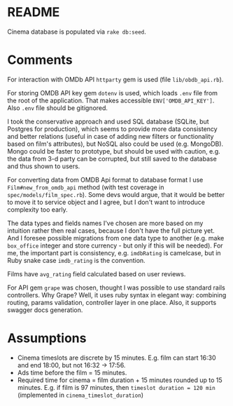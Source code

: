 # README

Cinema database is populated via `rake db:seed`.

# Comments

For interaction with OMDb API `httparty` gem is used (file `lib/obdb_api.rb`).

For storing OMDB API key gem `dotenv` is used, which loads `.env` file from the root of the application. 
That makes accessible `ENV['OMDB_API_KEY']`. Also `.env` file should be gitignored.

I took the conservative approach and used SQL database (SQLite, but Postgres for production), which seems to provide more data consistency and better relations (useful in case of adding new filters or functionality based on film's attributes), but NoSQL also could be used (e.g. MongoDB). Mongo could be faster to prototype, but should be used with caution, e.g. the data from 3-d party can be corrupted, but still saved to the database and thus shown to users.

For converting data from OMDB Api format to database format I use `Film#new_from_omdb_api` method (with test coverage in `spec/models/film_spec.rb`). Some devs would argue, that it would be better to move it to service object and I agree, but I don't want to introduce complexity too early.

The data types and fields names I've chosen are more based on my intuition rather then real cases, because I don't have the full picture yet. And I foresee possible migrations from one data type to another (e.g. make `box_office` integer and store currency - but only if this will be needed). For me, the important part is consistency, e.g. `imdbRating` is camelcase, but in Ruby snake case `imdb_rating` is the convention.

Films have `avg_rating` field calculated based on user reviews.

For API gem `grape` was chosen, thought I was possible to use standard rails controllers. Why Grape? Well, it uses ruby syntax in elegant way: combining routing, params validation, controller layer in one place. Also, it supports swagger docs generation.

# Assumptions

* Cinema timeslots are discrete by 15 minutes. E.g. film can start 16:30 and end 18:00, but not 16:32 -> 17:56.
* Ads time before the film = 15 minutes.
* Required time for cinema = film duration + 15 minutes rounded up to 15 minutes. E.g. if film is 97 minutes, then
`timeslot duration = 120 min` (implemented in `cinema_timeslot_duration`)